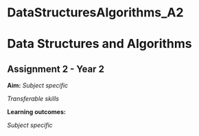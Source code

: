 # DataStructuresAlgorithms_A2
# Data Structures and Algorithms
## Assignment 2 - Year 2
**Aim:**
*Subject specific*

*Transferable skills*

**Learning outcomes:**

*Subject specific*

